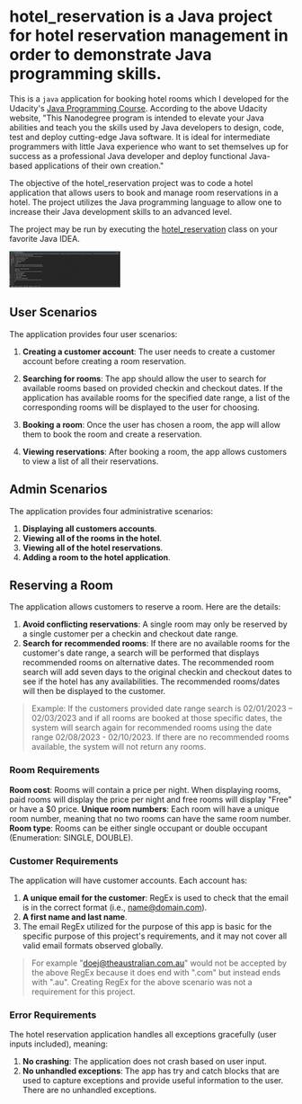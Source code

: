 # hotel_reservation is a Java project for hotel reservation management in order to demonstrate Java programming skills.

This is a `java` application for booking hotel rooms which I developed for the Udacity's [Java Programming Course](https://www.udacity.com/course/java-programming-nanodegree--nd079).
According to the above Udacity website, "This Nanodegree program is intended to elevate your Java abilities and teach you the skills used by Java developers to design, code, test and deploy cutting-edge Java software. 
It is ideal for intermediate programmers with little Java experience who want to set themselves up for success as a professional Java developer and deploy functional Java-based applications of their own creation."

The objective of the hotel_reservation project was to code a hotel application that allows users to book and manage room reservations in a hotel.
The project utilizes the Java programming language to allow one to increase their Java development skills to an advanced level.

The project may be run by executing the [hotel_reservation](https://github.com/kevinptx/hotel_reservation/blob/main/out/production/hotel_reservation/com/udacity/gm/scholarship/hotelreservation/HotelReservationApp.class) class
on your favorite Java IDEA.

![hotel_reservation](https://github.com/kevinptx/hotel_reservation/blob/main/hotel_reservation.gif)

## User Scenarios
The application provides four user scenarios:

1. <b>Creating a customer account</b>: The user needs to create a customer account before creating a room reservation.

2. <b>Searching for rooms</b>: The app should allow the user to search for available rooms based on provided checkin and checkout dates. If the application has available rooms for the specified date range, a list of the corresponding rooms will be displayed to the user for choosing.

3. <b>Booking a room</b>: Once the user has chosen a room, the app will allow them to book the room and create a reservation.

4. <b>Viewing reservations</b>: After booking a room, the app allows customers to view a list of all their reservations.

## Admin Scenarios
The application provides four administrative scenarios:

1. <b>Displaying all customers accounts</b>.
2. <b>Viewing all of the rooms in the hotel</b>.
3. <b>Viewing all of the hotel reservations</b>.
4. <b>Adding a room to the hotel application</b>.

## Reserving a Room
The application allows customers to reserve a room. Here are the details:

1. <b>Avoid conflicting reservations</b>: A single room may only be reserved by a single customer per a checkin and checkout date range.
2. <b>Search for recommended rooms</b>: If there are no available rooms for the customer's date range, a search will be performed that displays recommended rooms on alternative dates. The recommended room search will add seven days to the original checkin and checkout dates to see if the hotel has any availabilities. The recommended rooms/dates will then be displayed to the customer.
> Example: If the customers provided date range search is 02/01/2023 – 02/03/2023 and if all rooms are booked at those specific dates, the system will search again for recommended rooms using the date range 02/08/2023 - 02/10/2023. If there are no recommended rooms available, the system will not return any rooms.

### Room Requirements
<b>Room cost</b>: Rooms will contain a price per night. When displaying rooms, paid rooms will display the price per night and free rooms will display "Free" or have a $0 price.
<b>Unique room numbers</b>: Each room will have a unique room number, meaning that no two rooms can have the same room number.
<b>Room type</b>: Rooms can be either single occupant or double occupant (Enumeration: SINGLE, DOUBLE).

### Customer Requirements
The application will have customer accounts. Each account has:

1. <b>A unique email for the customer</b>: RegEx is used to check that the email is in the correct format (i.e., name@domain.com).
2. <b>A first name and last name</b>.
3. The email RegEx utilized for the purpose of this app is basic for the specific purpose of this project's requirements, and it may not cover all valid email formats observed globally. 
> For example "doej@theaustralian.com.au" would not be accepted by the above RegEx because it does end with ".com" but instead ends with ".au". 
Creating RegEx for the above scenario was not a requirement for this project. 

### Error Requirements
The hotel reservation application handles all exceptions gracefully (user inputs included), meaning:

1. <b>No crashing</b>: The application does not crash based on user input.
2. <b>No unhandled exceptions</b>: The app has try and catch blocks that are used to capture exceptions and provide useful information to the user. There are no unhandled exceptions.

